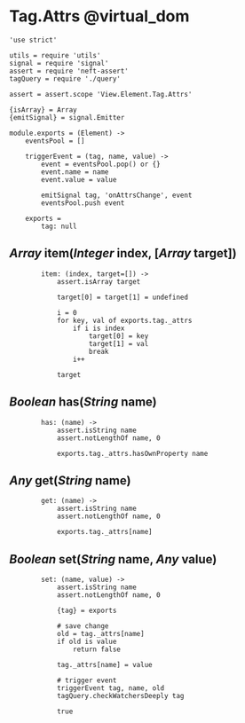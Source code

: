 Tag.Attrs @virtual_dom
======================

	'use strict'

	utils = require 'utils'
	signal = require 'signal'
	assert = require 'neft-assert'
	tagQuery = require './query'

	assert = assert.scope 'View.Element.Tag.Attrs'

	{isArray} = Array
	{emitSignal} = signal.Emitter

	module.exports = (Element) ->
		eventsPool = []

		triggerEvent = (tag, name, value) ->
			event = eventsPool.pop() or {}
			event.name = name
			event.value = value

			emitSignal tag, 'onAttrsChange', event
			eventsPool.push event

		exports =
			tag: null

*Array* item(*Integer* index, [*Array* target])
-----------------------------------------------

			item: (index, target=[]) ->
				assert.isArray target

				target[0] = target[1] = undefined

				i = 0
				for key, val of exports.tag._attrs
					if i is index
						target[0] = key
						target[1] = val
						break
					i++

				target

*Boolean* has(*String* name)
----------------------------

			has: (name) ->
				assert.isString name
				assert.notLengthOf name, 0

				exports.tag._attrs.hasOwnProperty name

*Any* get(*String* name)
------------------------

			get: (name) ->
				assert.isString name
				assert.notLengthOf name, 0

				exports.tag._attrs[name]

*Boolean* set(*String* name, *Any* value)
-----------------------------------------

			set: (name, value) ->
				assert.isString name
				assert.notLengthOf name, 0

				{tag} = exports

				# save change
				old = tag._attrs[name]
				if old is value
					return false

				tag._attrs[name] = value

				# trigger event
				triggerEvent tag, name, old
				tagQuery.checkWatchersDeeply tag

				true
